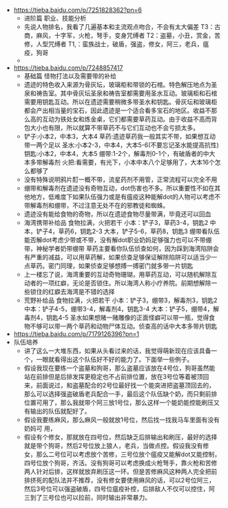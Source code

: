 - https://tieba.baidu.com/p/7251828362?pn=6
	- 进阶篇 职业、技能分析
	- 先说人物排名，我看了几遍基本和主流观点吻合，不会有太大偏差
	  T3：古商，麻风，十字军，火枪，弩手，变身咒缚者
	  T2：盗墓，小丑，赏金，苦修，人型咒缚者
	  T1,：蛮族战士，破盾，强盗，修女，阿三，老兵，瘟疫，狗哥
	-
- https://tieba.baidu.com/p/7248857417
	- 基础篇 怪物打法以及需要带的补给
	- 遗迹的特色收入来源为骨灰坛，玻璃柜和带锁的石棺。特色解压地点为圣泉和祷告室。其中骨灰坛圣泉和祷告室都需要用圣水互动。玻璃柜和石棺需要用钥匙互动。所以在遗迹需要稍微多带圣水和钥匙。骨灰坛和玻璃柜都会产出相当量的宝石，因此遗迹是一个适合看多宝石的地区。收益不那么高的互动为铁处女和炼金桌，它们都需要草药互动。由于收益不高而背包大小也有限，所以就算不带草药不与它们互动也不会亏损太多。
	- 铲子:小本2，中本3，大本4
	  草药:遗迹草药我一般其实不带，如果想互动带一两个足以
	  圣水:小本2-3，中本4，大本5-6(不要忘记圣水能提高抗性)
	  钥匙:小本2，中本4，大本5
	  绷带:1-2个，解毒剂0-1个，有破盾者的中大本多带解毒剂
	  火把:看需要，有光下，小本中本八个足够用了，大本16个怎么都够了
	- 没有特殊说明鸦片酊一概不带，流星药剂不用管，正常流程可以完全不用
	- 绷带和解毒剂在遗迹没有奇物互动，dot伤害也不多。所以重要性不如在其他地方，低难度下如果队伍强力或是有瘟疫这种能解dot的人物可以考虑不带解毒剂和绷带，不过注意无处不在的邪教徒和蜘蛛。
	- 遗迹没有能给食物的奇物，所以在遗迹食物尽量带满，毕竟还可以回血
	- 海湾携带补给品
	  食物拉满，火把若干
	  小本：铲子3，草药3-4，钥匙2
	  中本，铲子4，草药6，钥匙2-3
	  大本，铲子5-6，草药8，钥匙3
	  绷带看队伍能否解dot考虑少带或不带，没有解dot职业奶妈足够强力也可以不带绷带，神秘学者奶带绷带
	  草药主要看你队伍侦查如何，因为踩到海湾陷阱会有严重的减益，可以用草药解，如果侦查足够保证解除陷阱可以适当少一点草药。密门同理，如果侦查足够想搏一搏密门就多带一片钥匙
	- 上一楼忘了说，海湾重要的互动奇物珊瑚，用草药互动，可以随机解除互动者的一项红癖，无论是否锁住。所以海湾人称小疗养院。前期想解除一些锁住的红癖去海湾是不错的选择
	- 荒野补给品
	  食物拉满，火把若干
	  小本：铲子3，绷带3，解毒剂3，钥匙2
	  中本：铲子4-5，绷带3-4，解毒剂4，钥匙3-4
	  大本：铲子5，绷带4，解毒剂4，钥匙4-5
	  圣水如果想赌一赌雕像的正面怪癖可以带一瓶，觉得食物不够可以带一两个草药和动物尸体互动。侦查高的话中大本多带片钥匙
- https://tieba.baidu.com/p/7179126396?pn=1
- 队伍培养
	- 讲了这么一大堆东西，如果从头看过来的话，我觉得萌新现在应该具备一个，一眼就看得出这个队伍好不好的能力了。下面举一些例子。
	- 假设我现在要练一个盗墓和狗哥，那么盗墓应该放在4号位，狗哥虽然能站在前排但是后排发挥更稳定也不占前排位置，放在3号位等着被顶回来，前面说过，和盗墓配合的2号位最好找一个能突进把盗墓顶回去的，那么可以选择强盗破盾老兵配合一手，最后这个队伍缺个奶，而只剩前排位置可用了，那么我就带个阿三放1号位，那么这样一个能奶能控能刷压又有输出的队伍就配好了。
	- 假设我要练麻风，那么麻风一般就放1号位，然后找一找我马车里面有没有奶妈可 用，
	- 假设有个修女，那就放在四号位，然后缺乏后排输出和刷压，最好的选择就是带个狗哥，然后2号位放上狼人，老兵，当做点控。假设我没有修女，那么二号位可以考虑放个苦修，三号位放个瘟疫又能解dot又能控制，四号位放个狗哥，齐活。没有狗哥可以考虑换成火枪弩手，靠火枪和苦修两人针对后排，这样就放弃刷压这一环。但是苦修麻风这种两人完全把前排挤死的配队法并不推荐，没有修女要使用麻风的话，可以2号位阿三，然后3号位可以强盗破盾，四号位瘟疫补控，后排敌人不仅可以控住，阿三到了三号位也可以拉前，同时输出非常暴力。